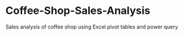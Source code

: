 # Coffee-Shop-Sales-Analysis
Sales analysis of coffee shop using Excel pivot tables and power query 
